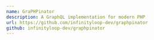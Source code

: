 ```yaml
---
name: GraPHPinator
description: A GraphQL implementation for modern PHP
url: https://github.com/infinityloop-dev/graphpinator
github: infinityloop-dev/graphpinator
---
```



